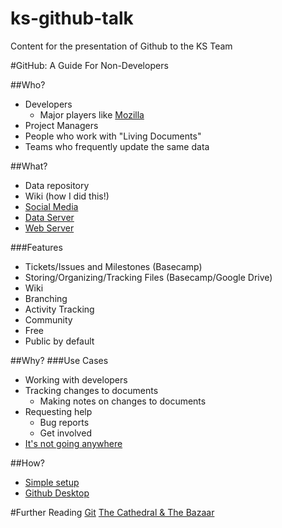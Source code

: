 # ks-github-talk
Content for the presentation of Github to the KS Team

#GitHub: A Guide For Non-Developers


##Who?
* Developers
  * Major players like [Mozilla](https://github.com/mozilla)
* Project Managers
* People who work with "Living Documents"
* Teams who frequently update the same data


##What?
* Data repository
* Wiki (how I did this!)
* [Social Media](https://github.com/rhodges)
* [Data Server](http://hodgimoto.com/#/demos/mars)
* [Web Server](http://madrona.ecotrust.org)


###Features
* Tickets/Issues and Milestones (Basecamp)
* Storing/Organizing/Tracking Files (Basecamp/Google Drive)
* Wiki
* Branching
* Activity Tracking
* Community
* Free
* Public by default


##Why?
###Use Cases
* Working with developers
* Tracking changes to documents
  * Making notes on changes to documents
* Requesting help
  * Bug reports
  * Get involved
* [It's not going anywhere](https://www.google.com/trends/explore#q=%2Fm%2F04g0kcw%2C%20%2Fm%2F07bsws&cmpt=q&tz=Etc%2FGMT%2B7)


##How?
* [Simple setup](https://help.github.com/articles/set-up-git/#platform-windows)
* [Github Desktop](https://desktop.github.com/)
 

#Further Reading
[Git](https://en.wikipedia.org/wiki/Git_(software))
[The Cathedral & The Bazaar](http://www.catb.org/esr/writings/cathedral-bazaar/)


